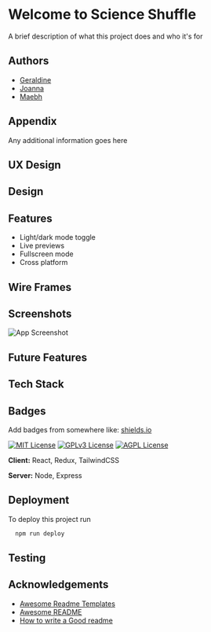 
# Welcome to Science Shuffle



A brief description of what this project does and who it's for


## Authors

- [Geraldine](https://www.github.com/Gerbil1511)
- [Joanna](https://www.github.com/)
- [Maebh](https://www.github.com/)



## Appendix

Any additional information goes here


## UX Design
## Design
## Features

- Light/dark mode toggle
- Live previews
- Fullscreen mode
- Cross platform


## Wire Frames
## Screenshots

![App Screenshot](https://via.placeholder.com/468x300?text=App+Screenshot+Here)


## Future Features


## Tech Stack

## Badges

Add badges from somewhere like: [shields.io](https://shields.io/)

[![MIT License](https://img.shields.io/badge/License-MIT-green.svg)](https://choosealicense.com/licenses/mit/)
[![GPLv3 License](https://img.shields.io/badge/License-GPL%20v3-yellow.svg)](https://opensource.org/licenses/)
[![AGPL License](https://img.shields.io/badge/license-AGPL-blue.svg)](http://www.gnu.org/licenses/agpl-3.0)


**Client:** React, Redux, TailwindCSS

**Server:** Node, Express


## Deployment

To deploy this project run

```bash
  npm run deploy
```


## Testing


## Acknowledgements

 - [Awesome Readme Templates](https://awesomeopensource.com/project/elangosundar/awesome-README-templates)
 - [Awesome README](https://github.com/matiassingers/awesome-readme)
 - [How to write a Good readme](https://bulldogjob.com/news/449-how-to-write-a-good-readme-for-your-github-project)

